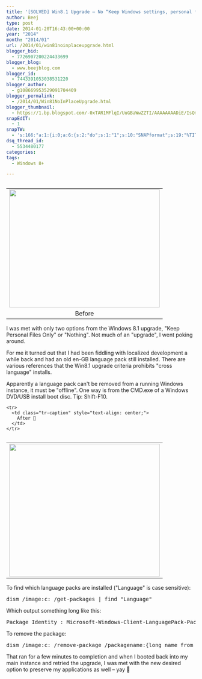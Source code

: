 ```yaml
---
title: '[SOLVED] Win8.1 Upgrade – No “Keep Windows settings, personal files, and apps” option'
author: Beej
type: post
date: 2014-01-20T16:43:00+00:00
year: "2014"
month: "2014/01"
url: /2014/01/win81noinplaceupgrade.html
blogger_bid:
  - 7726907200224433699
blogger_blog:
  - www.beejblog.com
blogger_id:
  - 7443391053038531220
blogger_author:
  - g108669953529091704409
blogger_permalink:
  - /2014/01/Win81NoInPlaceUpgrade.html
blogger_thumbnail:
  - https://1.bp.blogspot.com/-0xTAR1MFlqI/UuGBaWwZZTI/AAAAAAAADiE/IsQmRuCsdxM/s1600/before.png
snapEdIT:
  - 1
snapTW:
  - 's:166:"a:1:{i:0;a:6:{s:2:"do";s:1:"1";s:10:"SNAPformat";s:19:"%TITLE% - %EXCERPT%";s:8:"attchImg";s:1:"1";s:9:"isAutoImg";s:1:"A";s:8:"imgToUse";s:0:"";s:4:"doTW";s:1:"1";}}";'
dsq_thread_id:
  - 5534480177
categories:
tags:
  - Windows 8+

---
```

<table cellpadding="0" cellspacing="0" class="tr-caption-container" style="float: right; margin-left: 1em; text-align: right;">
  <tr>
    <td style="text-align: center;">
      <a href="{{ site.baseurl }}/images/uploads/2014/01/before.png" imageanchor="1" style="clear: right; margin-bottom: 1em; margin-left: auto; margin-right: auto;"><img border="0" height="313" src="{{ site.baseurl }}/images/uploads/2014/01/before.png" width="400" /></a>
    </td>
  </tr>
  
  <tr>
    <td class="tr-caption" style="text-align: center;">
      Before
    </td>
  </tr>
</table>

I was met with only two options from the Windows 8.1 upgrade, "Keep Personal Files Only" or "Nothing". Not much of an "upgrade", I went poking around.

For me it turned out that I had been fiddling with localized development a while back and had an old en-GB language pack still installed. There are various references that the Win8.1 upgrade criteria prohibits "cross language" installs.

Apparently a language pack can't be removed from a running Windows instance, it must be "offline". One way is from the CMD.exe of a Windows DVD/USB install boot disc. Tip: Shift-F10.

<div id="irc_mimg">
  <table cellpadding="0" cellspacing="0" class="tr-caption-container" style="float: left; text-align: right;">
    <tr>
      <td style="text-align: center;">
        <a data-ved="0CAUQjRw" href="https://www.google.com/url?sa=i&rct=j&q=&esrc=s&source=images&cd=&docid=-v5uE1-SNET-OM&tbnid=gvewjCgwRmJdKM:&ved=0CAUQjRw&url=http%3A%2F%2Fblogs.dirteam.com%2Fblogs%2Fdavestork%2Farchive%2F2013%2F11%2F19%2Fwindows-8-1-enterprise-upgrade-you-can-t-keep-apps.aspx&ei=AlHdUoD7GOrisASRhICYAw&bvm=bv.59568121,d.eW0&psig=AFQjCNHRhB9xY2K4NMzvryI764-AhuvbPg&ust=1390322304330627" id="irc_mil" style="border: 0px none; clear: left; margin-bottom: 1em; margin-left: auto; margin-right: auto;"><img class="irc_mut" height="352" id="irc_mi" src="{{ site.baseurl }}/images/uploads/2014/01/After.png" style="margin-top: 0px;" width="400" /></a>
      </td>
    </tr>
    
    <tr>
      <td class="tr-caption" style="text-align: center;">
        After 🙂
      </td>
    </tr>
  </table>
</div>

To find which language packs are installed ("Language" is case sensitive):

<pre class="prettyprint">dism /image:c: /get-packages | find "Language"</pre>

Which output something long like this:

<pre class="prettyprint none">Package Identity : Microsoft-Windows-Client-LanguagePack-Package~31bf3856ad364e35~amd64~en-GB~6.2.9200.16384</pre>

To remove the package:

<pre class="prettyprint">dism /image:c: /remove-package /packagename:{long_name_from_above_output}</pre>

That ran for a few minutes to completion and when I booted back into my main instance and retried the upgrade, I was met with the new desired option to preserve my applications as well &#8211; yay 🙂